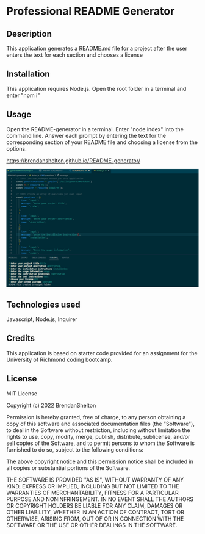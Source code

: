 # Professional README Generator


## Description

This application generates a README.md file for a project after the user enters the text for each section and chooses a license

## Installation

This application requires Node.js. Open the root folder in a terminal and enter "npm i"

## Usage

Open the README-generator in a terminal. Enter "node index" into the command line. Answer each prompt by entering the text for the corresponding section of your README file and choosing a license from the options.

https://brendanshelton.github.io/README-generator/

![screenshot of application](./assets/screenshot.PNG)

## Technologies used

Javascript, Node.js, Inquirer

## Credits
This application is based on starter code provided for an assignment for the University of Richmond coding bootcamp.

## License

MIT License

Copyright (c) 2022 BrendanShelton

Permission is hereby granted, free of charge, to any person obtaining a copy
of this software and associated documentation files (the "Software"), to deal
in the Software without restriction, including without limitation the rights
to use, copy, modify, merge, publish, distribute, sublicense, and/or sell
copies of the Software, and to permit persons to whom the Software is
furnished to do so, subject to the following conditions:

The above copyright notice and this permission notice shall be included in all
copies or substantial portions of the Software.

THE SOFTWARE IS PROVIDED "AS IS", WITHOUT WARRANTY OF ANY KIND, EXPRESS OR
IMPLIED, INCLUDING BUT NOT LIMITED TO THE WARRANTIES OF MERCHANTABILITY,
FITNESS FOR A PARTICULAR PURPOSE AND NONINFRINGEMENT. IN NO EVENT SHALL THE
AUTHORS OR COPYRIGHT HOLDERS BE LIABLE FOR ANY CLAIM, DAMAGES OR OTHER
LIABILITY, WHETHER IN AN ACTION OF CONTRACT, TORT OR OTHERWISE, ARISING FROM,
OUT OF OR IN CONNECTION WITH THE SOFTWARE OR THE USE OR OTHER DEALINGS IN THE
SOFTWARE.
